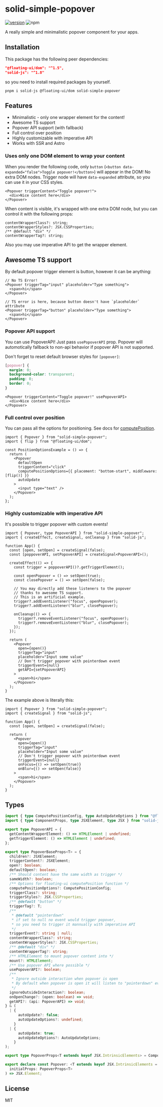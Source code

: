 # solid-simple-popover

[![version](https://img.shields.io/npm/v/solid-simple-popover?style=for-the-badge)](https://www.npmjs.com/package/solid-simple-popover)
![npm](https://img.shields.io/npm/dw/solid-simple-popover?style=for-the-badge)

A really simple and minimalistic popover component for your apps.

## Installation

This package has the following peer dependencies:

```json
"@floating-ui/dom": "^1.5",
"solid-js": "^1.8"
```

so you need to install required packages by yourself.

`pnpm i solid-js @floating-ui/dom solid-simple-popover`

## Features

- Minimalistic - only one wrapper element for the content!
- Awesome TS support
- Popover API support (with fallback)
- Full control over position
- Highly customizable with imperative API
- Works with SSR and Astro

### Uses only one DOM element to wrap your content

When you render the following code, only `button` (`<button data-expanded="false">Toggle popover!</button>`) will appear in the DOM! No extra DOM nodes. Trigger node will have `data-expanded` attribute, so you can use it in your CSS styles.

```tsx
<Popover triggerContent="Toggle popover!">
  <div>Nice content here</div>
</Popover>
```

When content is visible, it's wrapped with one extra DOM node, but you can control it with the following props:

```tsx
contentWrapperClass?: string;
contentWrapperStyles?: JSX.CSSProperties;
/** @default "div" */
contentWrapperTag?: string;
```

Also you may use imperative API to get the wrapper element.

## Awesome TS support

By default popover trigger element is button, however it can be anything:

```tsx
// No TS Error!
<Popover triggerTag="input" placeholder="Type something">
  <span>hi</span>
</Popover>
```

```tsx
// TS error is here, because button doesn't have `placeholder` attribute
<Popover triggerTag="button" placeholder="Type something">
  <span>hi</span>
</Popover>
```

### Popover API support

You can use PopoverAPI! Just pass `usePopoverAPI` prop. Popover will automotically fallback to non-api behavior if popover API is not supported.

Don't forget to reset default browser styles for `[popover]`:

```css
[popover] {
  margin: 0;
  background-color: transparent;
  padding: 0;
  border: 0;
}
```

```tsx
<Popover triggerContent="Toggle popover!" usePopoverAPI>
  <div>Nice content here</div>
</Popover>
```

### Full control over position

You can pass all the options for positioning. See docs for [computePosition](https://floating-ui.com/docs/computePosition).

```tsx
import { Popover } from "solid-simple-popover";
import { flip } from "@floating-ui/dom";

const PositionOptionsExample = () => {
  return (
    <Popover
      defaultOpen
      triggerContent="click"
      computePositionOptions={{ placement: "bottom-start", middleware: [flip()] }}
      autoUpdate
    >
      <input type="text" />
    </Popover>
  );
};
```

### Highly customizable with imperative API

It's possible to trigger popover with custom events!

```tsx
import { Popover, type PopoverAPI } from "solid-simple-popover";
import { createEffect, createSignal, onCleanup } from "solid-js";

function App() {
  const [open, setOpen] = createSignal(false);
  const [poppoverAPI, setPopoverAPI] = createSignal<PopoverAPI>();

  createEffect(() => {
    const trigger = poppoverAPI()?.getTriggerElement();

    const openPopover = () => setOpen(true);
    const closePopover = () => setOpen(false);

    // You may directly add these listeners to the popover
    // thanks to awesome TS support.
    // This is an artificial example.
    trigger?.addEventListener("focus", openPopover);
    trigger?.addEventListener("blur", closePopover);

    onCleanup(() => {
      trigger?.removeEventListener("focus", openPopover);
      trigger?.removeEventListener("blur", closePopover);
    });
  });

  return (
    <Popover
      open={open()}
      triggerTag="input"
      placeholder="Input some value"
      // Don't trigger popover with pointerdown event
      triggerEvent={null}
      getAPI={setPopoverAPI}
    >
      <span>hi</span>
    </Popover>
  );
}
```

The example above is literally this:

```tsx
import { Popover } from "solid-simple-popover";
import { createSignal } from "solid-js";

function App() {
  const [open, setOpen] = createSignal(false);

  return (
    <Popover
      open={open()}
      triggerTag="input"
      placeholder="Input some value"
      // Don't trigger popover with pointerdown event
      triggerEvent={null}
      onFocus={() => setOpen(true)}
      onBlur={() => setOpen(false)}
    >
      <span>hi</span>
    </Popover>
  );
}
```

## Types

```ts
import { type ComputePositionConfig, type AutoUpdateOptions } from "@floating-ui/dom";
import { type ComponentProps, type JSXElement, type JSX } from "solid-js";

export type PopoverAPI = {
  getContentWrapperElement: () => HTMLElement | undefined;
  getTriggerElement: () => HTMLElement | undefined;
};

export type PopoverBaseProps<T> = {
  children?: JSXElement;
  triggerContent?: JSXElement;
  open?: boolean;
  defaultOpen?: boolean;
  /** Should content have the same width as trigger */
  sameWidth?: boolean;
  /** Options for floating-ui computePosition function */
  computePositionOptions?: ComputePositionConfig;
  triggerClass?: string;
  triggerStyles?: JSX.CSSProperties;
  /** @default "button" */
  triggerTag?: T;
  /**
   * @default "pointerdown"
   * if set to null no event would trigger popover,
   * so you need to trigger it mannually with imperative API
   */
  triggerEvent?: string | null;
  contentWrapperClass?: string;
  contentWrapperStyles?: JSX.CSSProperties;
  /** @default "div" */
  contentWrapperTag?: string;
  /** HTMLElement to mount popover content into */
  mount?: HTMLElement;
  /** Use popover API where possible */
  usePopoverAPI?: boolean;
  /**
   * Ignore outside interaction when popover is open
   * By default when popover is open it will listen to "pointerdown" event outside of popover content and trigger
   */
  ignoreOutsideInteraction?: boolean;
  onOpenChange?: (open: boolean) => void;
  getAPI?: (api: PopoverAPI) => void;
} & (
  | {
      autoUpdate?: false;
      autoUpdateOptions?: undefined;
    }
  | {
      autoUpdate: true;
      autoUpdateOptions?: AutoUpdateOptions;
    }
);

export type PopoverProps<T extends keyof JSX.IntrinsicElements> = ComponentProps<T> & PopoverBaseProps<T>;

export declare const Popover: <T extends keyof JSX.IntrinsicElements = "button">(
  initialProps: PopoverProps<T>
) => JSX.Element;
```

## License

MIT
